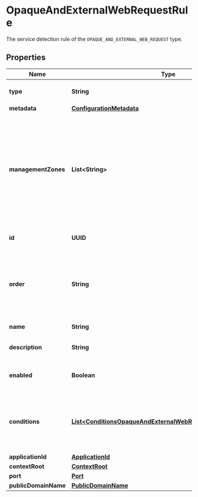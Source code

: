 

# OpaqueAndExternalWebRequestRule

The service detection rule of the `OPAQUE_AND_EXTERNAL_WEB_REQUEST` type.

## Properties

| Name | Type | Description | Notes |
|------------ | ------------- | ------------- | -------------|
|**type** | **String** | The type of the service detection rule. |  |
|**metadata** | [**ConfigurationMetadata**](ConfigurationMetadata.md) |  |  [optional] |
|**managementZones** | **List&lt;String&gt;** | The management zone (specified by the ID) of the process group for which this service detection rule should be created.    You can specify only 1 management zone here. |  [optional] |
|**id** | **UUID** | The ID of the service detection rule. |  [optional] |
|**order** | **String** | The order of the rule in the rules list.    The rules are evaluated from top to bottom. The first matching rule applies. |  [optional] |
|**name** | **String** | The name of the rule. |  |
|**description** | **String** | A short description of the rule. |  [optional] |
|**enabled** | **Boolean** | The rule is enabled(&#x60;true&#x60;) or disabled (&#x60;false&#x60;). |  |
|**conditions** | [**List&lt;ConditionsOpaqueAndExternalWebRequestAttributeTypeDto&gt;**](ConditionsOpaqueAndExternalWebRequestAttributeTypeDto.md) | A list of conditions of the rule.   If several conditions are specified, the AND logic applies. |  [optional] |
|**applicationId** | [**ApplicationId**](ApplicationId.md) |  |  [optional] |
|**contextRoot** | [**ContextRoot**](ContextRoot.md) |  |  [optional] |
|**port** | [**Port**](Port.md) |  |  [optional] |
|**publicDomainName** | [**PublicDomainName**](PublicDomainName.md) |  |  [optional] |



